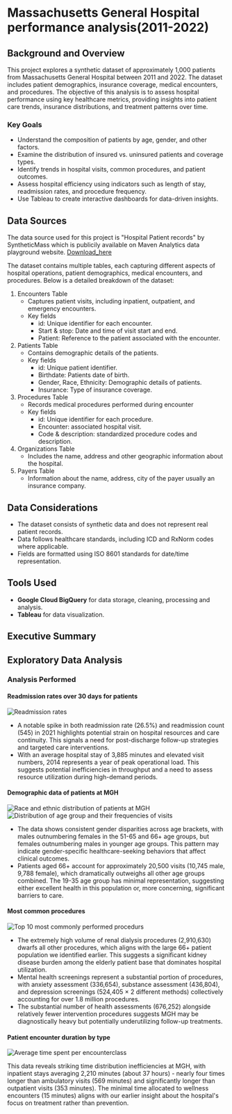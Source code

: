 # Massachusetts General Hospital performance analysis(2011-2022)

## Background and Overview

This project explores a synthetic dataset of approximately 1,000 patients from Massachusetts General Hospital between 2011 and 2022. The dataset includes patient demographics, insurance coverage, medical encounters, and procedures. The objective of this analysis is to assess hospital performance using key healthcare metrics, providing insights into patient care trends, insurance distributions, and treatment patterns over time.

### Key Goals
-  Understand the composition of patients by age, gender, and other factors.
-  Examine the distribution of insured vs. uninsured patients and coverage types.
-  Identify trends in hospital visits, common procedures, and patient outcomes.
-  Assess hospital efficiency using indicators such as length of stay, readmission rates, and procedure frequency.
-  Use Tableau to create interactive dashboards for data-driven insights.

## Data Sources

The data source used for this project is "Hospital Patient records" by SyntheticMass which is publicily available on Maven Analytics data playground website. [Download_here](https://mavenanalytics.io/data-playground?page=2&pageSize=5)

The dataset contains multiple tables, each capturing different aspects of hospital operations, patient demographics, medical encounters, and procedures. Below is a detailed breakdown of the dataset:

1. Encounters Table
   - Captures patient visits, including inpatient, outpatient, and emergency encounters.
   - Key fields
       - id: Unique identifier for each encounter.
       - Start & stop: Date and time of visit start and end.
       - Patient: Reference to the patient associated with the encounter.
2. Patients Table
   - Contains demographic details of the patients.
   - Key fields
       - id: Unique patient identifier.
       - Birthdate: Patients date of birth.
       - Gender, Race, Ethnicity: Demographic details of patients.
       - Insurance: Type of insurance coverage.
3. Procedures Table
   - Records medical procedures performed during encounter
   - Key fields
       - id: Unique identifier for each procedure.
       - Encounter: associated hospital visit.
       - Code & description: standardized procedure codes and description.
4. Organizations Table
   - Includes the name, address and other geographic information about the hospital.
5. Payers Table
   - Information about the name, address, city of the payer usually an insurance company.

## Data Considerations

- The dataset consists of synthetic data and does not represent real patient records.
- Data follows healthcare standards, including ICD and RxNorm codes where applicable.
- Fields are formatted using ISO 8601 standards for date/time representation.

## Tools Used

- **Google Cloud BigQuery** for data storage, cleaning, processing and analysis.
- **Tableau** for data visualization.

## Executive Summary


## Exploratory Data Analysis

### Analysis Performed

#### Readmission rates over 30 days for patients
![Readmission rates](https://github.com/user-attachments/assets/4626bee1-1ce2-46cf-bf0f-04833a3209b0)


- A notable spike in both readmission rate (26.5%) and readmission count (545) in 2021 highlights potential strain on hospital resources and care continuity. This signals a need for post-discharge follow-up strategies and targeted care interventions.
- With an average hospital stay of 3,885 minutes and elevated visit numbers, 2014 represents a year of peak operational load. This suggests potential inefficiencies in throughput and a need to assess resource utilization during high-demand periods.


#### Demographic data of patients at MGH
![Race and ethnic distribution of patients at MGH](https://github.com/user-attachments/assets/3dfef52b-9b6d-410a-a667-430077e972b8)
![Distribution of age group and their frequencies of visits](https://github.com/user-attachments/assets/1fb1a8ff-26bf-4a80-9765-133051e70b24)


- The data shows consistent gender disparities across age brackets, with males outnumbering females in the 51-65 and 66+ age groups, but females outnumbering males in younger age groups. This pattern may indicate gender-specific healthcare-seeking behaviors that affect clinical outcomes.
- Patients aged 66+ account for approximately 20,500 visits (10,745 male, 9,788 female), which dramatically outweighs all other age groups combined. The 19-35 age group has minimal representation, suggesting either excellent health in this population or, more concerning, significant barriers to care.


#### Most common procedures
![Top 10 most commonly performed procedurs](https://github.com/user-attachments/assets/8b0cefd7-0114-466e-be4d-f79c83d574e0)


- The extremely high volume of renal dialysis procedures (2,910,630) dwarfs all other procedures, which aligns with the large 66+ patient population we identified earlier. This suggests a significant kidney disease burden among the elderly patient base that dominates hospital utilization.
- Mental health screenings represent a substantial portion of procedures, with anxiety assessment (336,654), substance assessment (436,804), and depression screenings (524,405 × 2 different methods) collectively accounting for over 1.8 million procedures.
- The substantial number of health assessments (676,252) alongside relatively fewer intervention procedures suggests MGH may be diagnostically heavy but potentially underutilizing follow-up treatments.


#### Patient encounter duration by type
![Average time spent per encounterclass](https://github.com/user-attachments/assets/3240d295-b03c-4341-b5ea-7fa143f8c3d5)

This data reveals striking time distribution inefficiencies at MGH, with inpatient stays averaging 2,210 minutes (about 37 hours) - nearly four times longer than ambulatory visits (569 minutes) and significantly longer than outpatient visits (353 minutes). The minimal time allocated to wellness encounters (15 minutes) aligns with our earlier insight about the hospital's focus on treatment rather than prevention.


